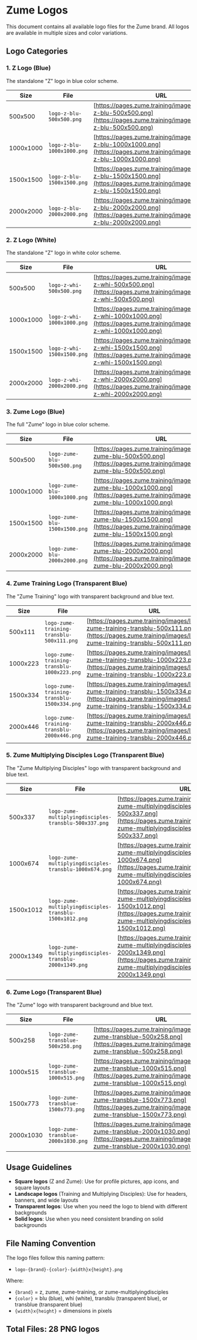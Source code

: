# Zume Logos

This document contains all available logo files for the Zume brand. All logos are available in multiple sizes and color variations.

## Logo Categories

### 1. Z Logo (Blue)
The standalone "Z" logo in blue color scheme.

| Size | File | URL |
|------|------|-----|
| 500x500 | `logo-z-blu-500x500.png` | [https://pages.zume.training/images/logos/logo-z-blu-500x500.png](https://pages.zume.training/images/logos/logo-z-blu-500x500.png) |
| 1000x1000 | `logo-z-blu-1000x1000.png` | [https://pages.zume.training/images/logos/logo-z-blu-1000x1000.png](https://pages.zume.training/images/logos/logo-z-blu-1000x1000.png) |
| 1500x1500 | `logo-z-blu-1500x1500.png` | [https://pages.zume.training/images/logos/logo-z-blu-1500x1500.png](https://pages.zume.training/images/logos/logo-z-blu-1500x1500.png) |
| 2000x2000 | `logo-z-blu-2000x2000.png` | [https://pages.zume.training/images/logos/logo-z-blu-2000x2000.png](https://pages.zume.training/images/logos/logo-z-blu-2000x2000.png) |

### 2. Z Logo (White)
The standalone "Z" logo in white color scheme.

| Size | File | URL |
|------|------|-----|
| 500x500 | `logo-z-whi-500x500.png` | [https://pages.zume.training/images/logos/logo-z-whi-500x500.png](https://pages.zume.training/images/logos/logo-z-whi-500x500.png) |
| 1000x1000 | `logo-z-whi-1000x1000.png` | [https://pages.zume.training/images/logos/logo-z-whi-1000x1000.png](https://pages.zume.training/images/logos/logo-z-whi-1000x1000.png) |
| 1500x1500 | `logo-z-whi-1500x1500.png` | [https://pages.zume.training/images/logos/logo-z-whi-1500x1500.png](https://pages.zume.training/images/logos/logo-z-whi-1500x1500.png) |
| 2000x2000 | `logo-z-whi-2000x2000.png` | [https://pages.zume.training/images/logos/logo-z-whi-2000x2000.png](https://pages.zume.training/images/logos/logo-z-whi-2000x2000.png) |

### 3. Zume Logo (Blue)
The full "Zume" logo in blue color scheme.

| Size | File | URL |
|------|------|-----|
| 500x500 | `logo-zume-blu-500x500.png` | [https://pages.zume.training/images/logos/logo-zume-blu-500x500.png](https://pages.zume.training/images/logos/logo-zume-blu-500x500.png) |
| 1000x1000 | `logo-zume-blu-1000x1000.png` | [https://pages.zume.training/images/logos/logo-zume-blu-1000x1000.png](https://pages.zume.training/images/logos/logo-zume-blu-1000x1000.png) |
| 1500x1500 | `logo-zume-blu-1500x1500.png` | [https://pages.zume.training/images/logos/logo-zume-blu-1500x1500.png](https://pages.zume.training/images/logos/logo-zume-blu-1500x1500.png) |
| 2000x2000 | `logo-zume-blu-2000x2000.png` | [https://pages.zume.training/images/logos/logo-zume-blu-2000x2000.png](https://pages.zume.training/images/logos/logo-zume-blu-2000x2000.png) |

### 4. Zume Training Logo (Transparent Blue)
The "Zume Training" logo with transparent background and blue text.

| Size | File | URL |
|------|------|-----|
| 500x111 | `logo-zume-training-transblu-500x111.png` | [https://pages.zume.training/images/logos/logo-zume-training-transblu-500x111.png](https://pages.zume.training/images/logos/logo-zume-training-transblu-500x111.png) |
| 1000x223 | `logo-zume-training-transblu-1000x223.png` | [https://pages.zume.training/images/logos/logo-zume-training-transblu-1000x223.png](https://pages.zume.training/images/logos/logo-zume-training-transblu-1000x223.png) |
| 1500x334 | `logo-zume-training-transblu-1500x334.png` | [https://pages.zume.training/images/logos/logo-zume-training-transblu-1500x334.png](https://pages.zume.training/images/logos/logo-zume-training-transblu-1500x334.png) |
| 2000x446 | `logo-zume-training-transblu-2000x446.png` | [https://pages.zume.training/images/logos/logo-zume-training-transblu-2000x446.png](https://pages.zume.training/images/logos/logo-zume-training-transblu-2000x446.png) |

### 5. Zume Multiplying Disciples Logo (Transparent Blue)
The "Zume Multiplying Disciples" logo with transparent background and blue text.

| Size | File | URL |
|------|------|-----|
| 500x337 | `logo-zume-multiplyingdisciples-transblu-500x337.png` | [https://pages.zume.training/images/logos/logo-zume-multiplyingdisciples-transblu-500x337.png](https://pages.zume.training/images/logos/logo-zume-multiplyingdisciples-transblu-500x337.png) |
| 1000x674 | `logo-zume-multiplyingdisciples-transblu-1000x674.png` | [https://pages.zume.training/images/logos/logo-zume-multiplyingdisciples-transblu-1000x674.png](https://pages.zume.training/images/logos/logo-zume-multiplyingdisciples-transblu-1000x674.png) |
| 1500x1012 | `logo-zume-multiplyingdisciples-transblu-1500x1012.png` | [https://pages.zume.training/images/logos/logo-zume-multiplyingdisciples-transblu-1500x1012.png](https://pages.zume.training/images/logos/logo-zume-multiplyingdisciples-transblu-1500x1012.png) |
| 2000x1349 | `logo-zume-multiplyingdisciples-transblu-2000x1349.png` | [https://pages.zume.training/images/logos/logo-zume-multiplyingdisciples-transblu-2000x1349.png](https://pages.zume.training/images/logos/logo-zume-multiplyingdisciples-transblu-2000x1349.png) |

### 6. Zume Logo (Transparent Blue)
The "Zume" logo with transparent background and blue text.

| Size | File | URL |
|------|------|-----|
| 500x258 | `logo-zume-transblue-500x258.png` | [https://pages.zume.training/images/logos/logo-zume-transblue-500x258.png](https://pages.zume.training/images/logos/logo-zume-transblue-500x258.png) |
| 1000x515 | `logo-zume-transblue-1000x515.png` | [https://pages.zume.training/images/logos/logo-zume-transblue-1000x515.png](https://pages.zume.training/images/logos/logo-zume-transblue-1000x515.png) |
| 1500x773 | `logo-zume-transblue-1500x773.png` | [https://pages.zume.training/images/logos/logo-zume-transblue-1500x773.png](https://pages.zume.training/images/logos/logo-zume-transblue-1500x773.png) |
| 2000x1030 | `logo-zume-transblue-2000x1030.png` | [https://pages.zume.training/images/logos/logo-zume-transblue-2000x1030.png](https://pages.zume.training/images/logos/logo-zume-transblue-2000x1030.png) |

## Usage Guidelines

- **Square logos** (Z and Zume): Use for profile pictures, app icons, and square layouts
- **Landscape logos** (Training and Multiplying Disciples): Use for headers, banners, and wide layouts
- **Transparent logos**: Use when you need the logo to blend with different backgrounds
- **Solid logos**: Use when you need consistent branding on solid backgrounds

## File Naming Convention

The logo files follow this naming pattern:
- `logo-{brand}-{color}-{width}x{height}.png`

Where:
- `{brand}` = z, zume, zume-training, or zume-multiplyingdisciples
- `{color}` = blu (blue), whi (white), transblu (transparent blue), or transblue (transparent blue)
- `{width}x{height}` = dimensions in pixels

## Total Files: 28 PNG logos
